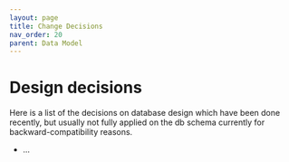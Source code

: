 ```yaml
---
layout: page
title: Change Decisions
nav_order: 20
parent: Data Model
---
```


# Design decisions

Here is a list of the decisions on database design which have been done recently, but usually not fully applied on the db schema currently for backward-compatibility reasons.

* ...
